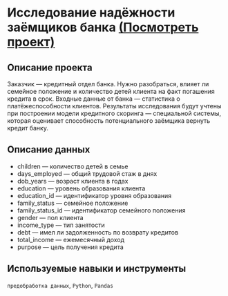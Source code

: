 # Исследование надёжности заёмщиков банка [(Посмотреть проект)](https://github.com/Denis-Ponomarev/My_projects-yandex_data_analyst/blob/main/01%20%D0%9F%D1%80%D0%B5%D0%B4%D0%BE%D0%B1%D1%80%D0%B0%D0%B1%D0%BE%D1%82%D0%BA%D0%B0%20%D0%B4%D0%B0%D0%BD%D0%BD%D1%8B%D1%85/%D0%98%D1%81%D1%81%D0%BB%D0%B5%D0%B4%D0%BE%D0%B2%D0%B0%D0%BD%D0%B8%D0%B5%20%D0%BD%D0%B0%D0%B4%D0%B5%D0%B6%D0%BD%D0%BE%D1%81%D1%82%D0%B8%20%D0%B7%D0%B0%D0%B5%D0%BC%D1%89%D0%B8%D0%BA%D0%BE%D0%B2.ipynb)
## Описание проекта
Заказчик — кредитный отдел банка. Нужно разобраться, влияет ли семейное положение и количество детей клиента на факт погашения кредита в срок. Входные данные от банка — статистика о платёжеспособности клиентов.
Результаты исследования будут учтены при построении модели кредитного скоринга — специальной системы, которая оценивает способность потенциального заёмщика вернуть кредит банку.

## Описание данных
- children — количество детей в семье
- days_employed — общий трудовой стаж в днях
- dob_years — возраст клиента в годах
- education — уровень образования клиента
- education_id — идентификатор уровня образования
- family_status — семейное положение
- family_status_id — идентификатор семейного положения
- gender — пол клиента
- income_type — тип занятости
- debt — имел ли задолженность по возврату кредитов
- total_income — ежемесячный доход
- purpose — цель получения кредита

## Используемые навыки и инструменты
`предобработка данных`, `Python`, `Pandas`

